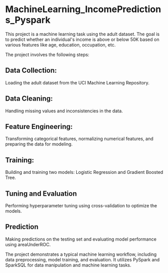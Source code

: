# MachineLearning_IncomePredictions_Pyspark
This project is a machine learning task using the adult dataset. The goal is to predict whether an individual's income is above or below 50K based on various features like age, education, occupation, etc.

The project involves the following steps:

## Data Collection: 
Loading the adult dataset from the UCI Machine Learning Repository.
## Data Cleaning: 
Handling missing values and inconsistencies in the data.
## Feature Engineering: 
Transforming categorical features, normalizing numerical features, and preparing the data for modeling.
## Training: 
Building and training two models: Logistic Regression and Gradient Boosted Tree.
## Tuning and Evaluation
Performing hyperparameter tuning using cross-validation to optimize the models.
## Prediction
Making predictions on the testing set and evaluating model performance using areaUnderROC.

The project demonstrates a typical machine learning workflow, including data preprocessing, model training, and evaluation. It utilizes PySpark and SparkSQL for data manipulation and machine learning tasks.
